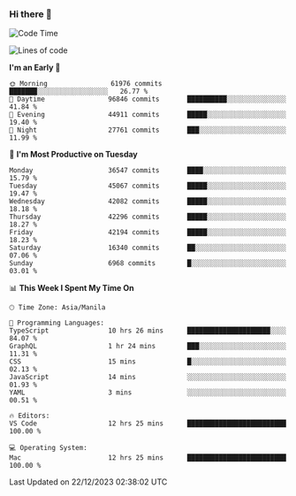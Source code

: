 ### Hi there 👋

<!--START_SECTION:waka-->
![Code Time](http://img.shields.io/badge/Code%20Time-4%2C650%20hrs%2056%20mins-blue)

![Lines of code](https://img.shields.io/badge/From%20Hello%20World%20I%27ve%20Written-103.5%20million%20lines%20of%20code-blue)

**I'm an Early 🐤** 

```text
🌞 Morning                61976 commits       ███████░░░░░░░░░░░░░░░░░░   26.77 % 
🌆 Daytime                96846 commits       ██████████░░░░░░░░░░░░░░░   41.84 % 
🌃 Evening                44911 commits       █████░░░░░░░░░░░░░░░░░░░░   19.40 % 
🌙 Night                  27761 commits       ███░░░░░░░░░░░░░░░░░░░░░░   11.99 % 
```
📅 **I'm Most Productive on Tuesday** 

```text
Monday                   36547 commits       ████░░░░░░░░░░░░░░░░░░░░░   15.79 % 
Tuesday                  45067 commits       █████░░░░░░░░░░░░░░░░░░░░   19.47 % 
Wednesday                42082 commits       █████░░░░░░░░░░░░░░░░░░░░   18.18 % 
Thursday                 42296 commits       █████░░░░░░░░░░░░░░░░░░░░   18.27 % 
Friday                   42194 commits       █████░░░░░░░░░░░░░░░░░░░░   18.23 % 
Saturday                 16340 commits       ██░░░░░░░░░░░░░░░░░░░░░░░   07.06 % 
Sunday                   6968 commits        █░░░░░░░░░░░░░░░░░░░░░░░░   03.01 % 
```


📊 **This Week I Spent My Time On** 

```text
🕑︎ Time Zone: Asia/Manila

💬 Programming Languages: 
TypeScript               10 hrs 26 mins      █████████████████████░░░░   84.07 % 
GraphQL                  1 hr 24 mins        ███░░░░░░░░░░░░░░░░░░░░░░   11.31 % 
CSS                      15 mins             █░░░░░░░░░░░░░░░░░░░░░░░░   02.13 % 
JavaScript               14 mins             ░░░░░░░░░░░░░░░░░░░░░░░░░   01.93 % 
YAML                     3 mins              ░░░░░░░░░░░░░░░░░░░░░░░░░   00.51 % 

🔥 Editors: 
VS Code                  12 hrs 25 mins      █████████████████████████   100.00 % 

💻 Operating System: 
Mac                      12 hrs 25 mins      █████████████████████████   100.00 % 
```


 Last Updated on 22/12/2023 02:38:02 UTC
<!--END_SECTION:waka-->


<!--
**rad182/rad182** is a ✨ _special_ ✨ repository because its `README.md` (this file) appears on your GitHub profile.

Here are some ideas to get you started:

- 🔭 I’m currently working on ...
- 🌱 I’m currently learning ...
- 👯 I’m looking to collaborate on ...
- 🤔 I’m looking for help with ...
- 💬 Ask me about ...
- 📫 How to reach me: ...
- 😄 Pronouns: ...
- ⚡ Fun fact: ...
-->
